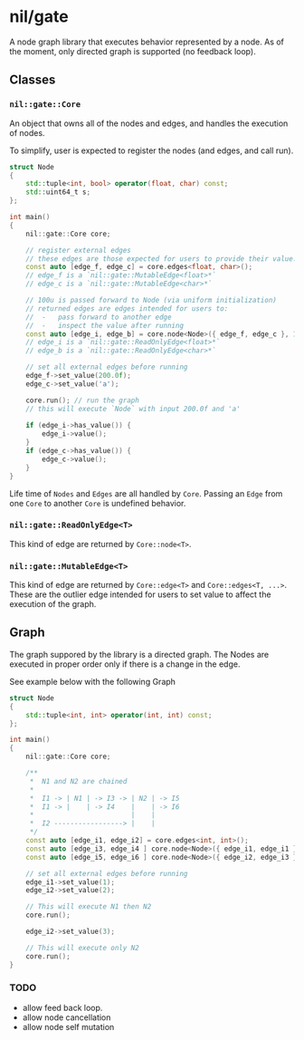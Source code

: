 # nil/gate

A node graph library that executes behavior represented by a node. As of the moment, only directed graph is supported (no feedback loop).

## Classes

### `nil::gate::Core`

An object that owns all of the nodes and edges, and handles the execution of nodes.

To simplify, user is expected to register the nodes (and edges, and call run).

```cpp
struct Node
{
    std::tuple<int, bool> operator(float, char) const;
    std::uint64_t s;
};

int main()
{
    nil::gate::Core core;

    // register external edges
    // these edges are those expected for users to provide their value.
    const auto [edge_f, edge_c] = core.edges<float, char>();
    // edge_f is a `nil::gate::MutableEdge<float>*`
    // edge_c is a `nil::gate::MutableEdge<char>*`

    // 100u is passed forward to Node (via uniform initialization)
    // returned edges are edges intended for users to:
    //  -   pass forward to another edge
    //  -   inspect the value after running
    const auto [edge_i, edge_b] = core.node<Node>({ edge_f, edge_c }, 100u);
    // edge_i is a `nil::gate::ReadOnlyEdge<float>*`
    // edge_b is a `nil::gate::ReadOnlyEdge<char>*`

    // set all external edges before running
    edge_f->set_value(200.0f);
    edge_c->set_value('a');

    core.run(); // run the graph
    // this will execute `Node` with input 200.0f and 'a'
    
    if (edge_i->has_value()) {
        edge_i->value();
    }
    if (edge_c->has_value()) {
        edge_c->value();
    }
}
```

Life time of `Nodes` and `Edges` are all handled by `Core`.
Passing an `Edge` from one `Core` to another `Core` is undefined behavior.

### `nil::gate::ReadOnlyEdge<T>`

This kind of edge are returned by `Core::node<T>`.

### `nil::gate::MutableEdge<T>`

This kind of edge are returned by `Core::edge<T>` and `Core::edges<T, ...>`.
These are the outlier edge intended for users to set value to affect the execution of the graph.

## Graph

The graph suppored by the library is a directed graph. The Nodes are executed in proper order only if there is a change in the edge.

See example below with the following Graph

```cpp
struct Node
{
    std::tuple<int, int> operator(int, int) const;
};

int main()
{
    nil::gate::Core core;

    /**
     *  N1 and N2 are chained
     *
     *  I1 -> | N1 | -> I3 -> | N2 | -> I5
     *  I1 -> |    | -> I4    |    | -> I6
     *                        |    | 
     *  I2 -----------------> |    |
     */
    const auto [edge_i1, edge_i2] = core.edges<int, int>();
    const auto [edge_i3, edge_i4 ] core.node<Node>({ edge_i1, edge_i1 });
    const auto [edge_i5, edge_i6 ] core.node<Node>({ edge_i2, edge_i3 });

    // set all external edges before running
    edge_i1->set_value(1);
    edge_i2->set_value(2);

    // This will execute N1 then N2
    core.run();

    edge_i2->set_value(3);

    // This will execute only N2
    core.run();
}
```

### TODO
- allow feed back loop.
- allow node cancellation
- allow node self mutation